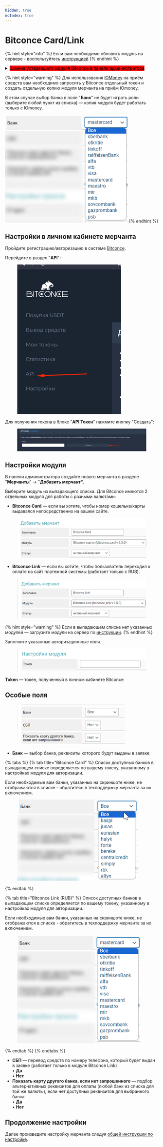 ```yaml
---
hidden: true
noIndex: true
---
```


# Bitconce Card/Link

{% hint style="info" %}
Если вам необходимо обновить модуль на сервере - воспользуйтесь [инструкцией](https://premium.gitbook.io/rukovodstvo-polzovatelya/osnovnye-nastroiki/faq/kak-obnovit-faily-na-servere#moduli-merchantov)
{% endhint %}

<details>

<summary><mark style="background-color:red;">Замена устаревшего модуля Bitconce в панели администратора</mark></summary>

Модуль **Bitconce** был разделен на 2 модуля для работы с разными валютами:

• **Bitconce Card** — выдача реквизитов на странице заявки (банки для приема KZT, QIWI, ЮMoney и другие системы)

• **Bitconce Link** — переход на платежную страницу мерчанта (только банки для валюты RUB)

Если ранее вы использовали модуль **Bitconce** — в зависимости от используемой валюты (RUB или другие валюты) замените модуль на один из новых модулей в настройках уже созданной копии модуля в разделе "**Мерчанты**" (старый модуль поддерживаться не будет - <mark style="color:red;">его также необходимо удалить на сервере</mark>) и нажмите "**Сохранить**" (см. скриншот).

При настройке мерчанта с нуля — просто выберите подходящий модуль из списка (если в списке будут отсутствовать новые модули — вам необходимо загрузить их на сервер вручную по [инструкции](https://premium.gitbook.io/main/osnovnye-nastroiki/faq/kak-obnovit-faily-na-servere#moduli-merchantov)).

_Обращаем ваше внимание, что новые модули несовместимы со старым модулем - если вы решили использовать новые модули_ — _старый модуль (Bitconce) необходимо удалить на сервере. Если вы решили продолжить использовать старый модуль (он будет работать до отключения методов на стороне мерчанта)_ — _для вас ничего не поменяется, можете не загружать новые модули на сервер._

<img src="../../../.gitbook/assets/image (690).png" alt="" data-size="original">\
После замены модуля настройте новый модуль по стандартной инструкции, а также скорректируйте текст инструкции для пользователя в настройках модуля, если вы заменили модуль на **Bitconce Link** (шорткод \[to\_account] также можно удалить из инструкции — вместо выдачи реквизитов в заявке будет отображаться кнопка "**Перейти к оплате**").\
![](<../../../.gitbook/assets/image (683).png>)

</details>

{% hint style="warning" %}
Для использования [ЮMoney](https://yoomoney.ru/) на приём средств вам необходимо запросить у Bitconce отдельный токен и создать отдельную копию модуля мерчанта на приём Юmoney.

В этом случае выбор банка в поле "**Банк**" не будет играть роли (выберите любой пункт из списка) — копия модуля будет работать только с Юmoney.

<img src="../../../.gitbook/assets/image (687).png" alt="" data-size="original">
{% endhint %}

## Настройки в личном кабинете мерчанта

Пройдите регистрацию/авторизацию в системе [Bitconce](https://bitconce.top/).

Перейдите в раздел "**API**":

<figure><img src="../../../.gitbook/assets/изображение (92).png" alt="" width="341"><figcaption></figcaption></figure>

Для получения токена в блоке "**API Токен**" нажмите кнопку "Создать":

<figure><img src="../../../.gitbook/assets/изображение (100).png" alt=""><figcaption></figcaption></figure>

## Настройки модуля

В панели администратора создайте нового мерчанта в разделе "**Мерчанты**" -> "**Добавить мерчант".**

Выберите модуль из выпадающего списка. Для Bitconce имеются 2 отдельных модуля для работы с разными валютами:

* **Bitconce Card** — если вы хотите, чтобы номер кошелька/карты выдавался непосредственно на вашем сайте.

<figure><img src="../../../.gitbook/assets/image (686).png" alt="" width="496"><figcaption></figcaption></figure>

* **Bitconce Link** — если вы хотите, чтобы пользователь переходил к оплате на сайт платежной системы (работает только с RUB).

<figure><img src="../../../.gitbook/assets/image (685).png" alt="" width="503"><figcaption></figcaption></figure>

{% hint style="warning" %}
Если в выпадающем списке нет указанных модулей — загрузите модули на сервер по [инструкции](https://premium.gitbook.io/rukovodstvo-polzovatelya/osnovnye-nastroiki/faq/kak-obnovit-faily-na-servere#moduli-merchantov).
{% endhint %}

Заполните указанные авторизационные поля.

<figure><img src="../../../.gitbook/assets/image (1496).png" alt=""><figcaption></figcaption></figure>

**Token** — токен, полученный в личном кабинете Bitconce

## Особые поля

<figure><img src="../../../.gitbook/assets/image (1495).png" alt="" width="354"><figcaption></figcaption></figure>

* **Банк** — выбор банка, реквизиты которого будут выданы в заявке

{% tabs %}
{% tab title="Bitconce Card" %}
Список доступных банков в выпадающем списке определяется по вашему токену, указанному в настройках модуля для авторизации.

Если необходимые вам банки, указанных на скриншоте ниже, не отображаются в списке - обратитесь в техподдержку мерчанта за их включением.

<figure><img src="../../../.gitbook/assets/image (688).png" alt=""><figcaption></figcaption></figure>
{% endtab %}

{% tab title="Bitconce Link (RUB)" %}
Список доступных банков в выпадающем списке определяется по вашему токену, указанному в настройках модуля для авторизации.

Если необходимые вам банки, указанных на скриншоте ниже, не отображаются в списке - обратитесь в техподдержку мерчанта за их включением.

<figure><img src="../../../.gitbook/assets/image (687).png" alt=""><figcaption></figcaption></figure>
{% endtab %}
{% endtabs %}

* **СБП** — перевод средств по номеру телефона, который будет выдан в заявке (работает только в модуле Bitconce Link)\
  • **Да**\
  • **Нет**
* **Показать карту другого банка, если нет запрошенного** — подбор альтернативных реквизитов для оплаты (любой банк из списка для той же валюты), если нет доступных реквизитов для выбранного банка\
  • **Да**\
  • **Нет**

## Продолжение настройки

Далее произведите настройку мерчанта следуя [общей инструкции по настройке](https://premium.gitbook.io/rukovodstvo-polzovatelya/osnovnye-nastroiki/merchanty-i-avtovyplaty/merchanty/obshie-nastroiki-merchantov).
